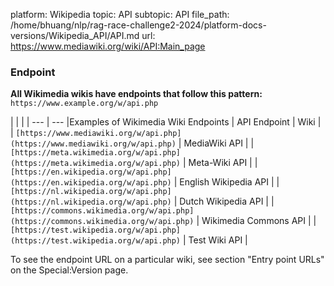 platform: Wikipedia
topic: API
subtopic: API
file_path: /home/bhuang/nlp/rag-race-challenge2-2024/platform-docs-versions/Wikipedia_API/API.md
url: https://www.mediawiki.org/wiki/API:Main_page

### Endpoint

**All Wikimedia wikis have endpoints that follow this pattern:** `https://www.example.org/w/api.php`

|     |     |
| --- | --- |Examples of Wikimedia Wiki Endpoints
| API Endpoint | Wiki |
| `[https://www.mediawiki.org/w/api.php](https://www.mediawiki.org/w/api.php)` | MediaWiki API |
| `[https://meta.wikimedia.org/w/api.php](https://meta.wikimedia.org/w/api.php)` | Meta-Wiki API |
| `[https://en.wikipedia.org/w/api.php](https://en.wikipedia.org/w/api.php)` | English Wikipedia API |
| `[https://nl.wikipedia.org/w/api.php](https://nl.wikipedia.org/w/api.php)` | Dutch Wikipedia API |
| `[https://commons.wikimedia.org/w/api.php](https://commons.wikimedia.org/w/api.php)` | Wikimedia Commons API |
| `[https://test.wikipedia.org/w/api.php](https://test.wikipedia.org/w/api.php)` | Test Wiki API |

To see the endpoint URL on a particular wiki, see section "Entry point URLs" on the Special:Version page.